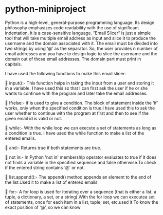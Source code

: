 # python-miniproject
Python is a high-level, general-purpose programming language. Its design philosophy emphasizes code readability with the use of significant indentation. it is a case-sensitive language.
“Email Slicer“ is just a simple tool that will take multiple email address as input and slice it to produce the username and the domain associated with it. The email must be divided into two strings by using ‘@’ as the separator. So, the user provides n number of email addresses and you have to design logic to slice the username and the domain out of those email addresses. The domain part must print in capitals.

I have used the following functions to make this email slicer:

 input():- This function helps in taking the input from a user and storing it in a variable. I have used this so that I can first ask the user if he or she wants to continue with the program and later take the email addresses.

 If/else:- if is used to give a condition. The block of statement inside the ‘if’ works, only when the specified condition is true.I have used this to ask the user whether to continue with the program at first and then to see if the given email id is valid or not.

 while:- With the while loop we can execute a set of statements as long as a condition is true. I have used the while function to make a list of the entered emails.

 and:- Returns true if both statements are true.

 not in:- In Python 'not in' membership operator evaluates to true if it does not finds a variable in the specified sequence and false otherwise.To check if the entered string contains ‘@’ or not.

 list.append():- The append() method appends an element to the end of the list.Used it to make a list of entered emails

 for:- A for loop is used for iterating over a sequence (that is either a list, a tuple, a dictionary, a set, or a string).With the for loop we can executea set of statements, once for each item in a list, tuple, set, etc.used it To know the exact position of ‘@’, so we can know


